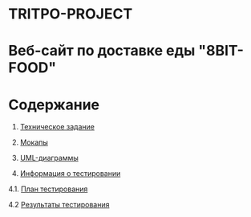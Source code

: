 
# TRITPO-PROJECT
# Веб-сайт по доставке еды "8BIT-FOOD"
# Содержание
1. [Техническое задание](bitfood/ТЗ.pdf)

2. [Мокапы](mokups)

3. [UML-диаграммы](diagrams)

4. [Информация о тестировании](testing)

4.1. [План тестирования](testing/тестирование.pdf)

4.2 [Результаты тестирования](testing/aftertestresults.pdf)
